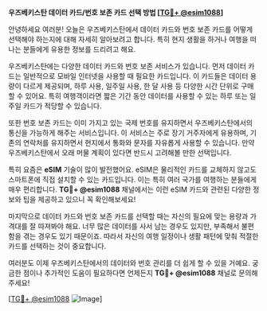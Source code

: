 **우즈베키스탄 데이터 카드/번호 보존 카드 선택 방법 [[TG💪+ @esim1088](https://t.me/s/esim1088)]**

안녕하세요 여러분! 오늘은 우즈베키스탄에서 데이터 카드와 번호 보존 카드를 어떻게 선택해야 하는지에 대해 자세히 알아보려고 합니다. 특히 현지 생활을 하거나 여행을 떠나는 분들에게 유용한 정보를 드리려고 해요.

우즈베키스탄에는 다양한 데이터 카드와 번호 보존 서비스가 있습니다. 먼저 데이터 카드는 일반적으로 모바일 인터넷을 사용할 때 필요한 카드입니다. 이 카드들은 데이터 용량이 다르게 제공되며, 하루 사용, 일주일 사용, 한 달 사용 등 다양한 시간 단위로 구매할 수 있어요. 특히 여행객이라면 짧은 기간 동안 데이터를 사용할 수 있는 하루 또는 일주일 카드가 적당할 수 있습니다.

또한 번호 보존 카드는 이미 가지고 있는 국제 번호를 유지하면서 우즈베키스탄에서의 통신을 가능하게 해주는 서비스입니다. 이 서비스는 주로 장기 거주자에게 유용하며, 기존의 연락처를 유지하면서 현지에서 통화와 문자를 자유롭게 사용할 수 있습니다. 만약 우즈베키스탄에서 오래 머물 계획이 있다면 반드시 고려해볼 만한 선택입니다.

특히 요즘은 **eSIM** 기술이 많이 발전했어요. eSIM은 물리적인 카드를 교체하지 않고도 스마트폰에 직접 설치할 수 있는 카드입니다. 이는 특히 여러 국가를 여행하는 분들에게 매우 편리합니다. **TG💪+ @esim1088** 채널에서는 이런 eSIM 카드와 관련된 다양한 정보와 팁을 제공하고 있으니 꼭 확인해보세요!

마지막으로 데이터 카드와 번호 보존 카드를 선택할 때는 자신의 필요에 맞는 용량과 가격대를 잘 따져봐야 해요. 너무 많은 데이터를 사서 남는 경우도 있지만, 부족해서 불편함을 겪는 경우도 있기 때문이죠. 따라서 자신의 여행 일정이나 생활 패턴에 맞춰 적절한 카드를 선택하는 것이 중요합니다.

여러분도 이제 우즈베키스탄에서의 데이터와 번호 관리를 더 쉽게 할 수 있을 거예요. 궁금한 점이나 추가적인 도움이 필요하다면 언제든지 **TG💪+ @esim1088** 채널로 문의해주세요!

[[TG💪+ @esim1088](https://t.me/s/esim1088) ![Image](https://i.postimg.cc/Y0z9fWf4/image.png)]